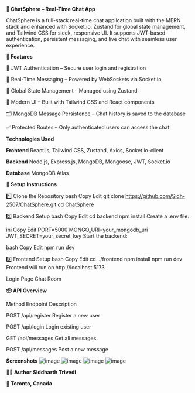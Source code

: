 **💬 ChatSphere – Real-Time Chat App**

  ChatSphere is a full-stack real-time chat application built with the MERN stack and enhanced with Socket.io, Zustand for global state management, and Tailwind CSS for sleek, responsive UI. It supports JWT-based   authentication, persistent messaging, and live chat with seamless user experience.

**🚀 Features**

  🔐 JWT Authentication – Secure user login and registration
  
  💬 Real-Time Messaging – Powered by WebSockets via Socket.io
  
  🧠 Global State Management – Managed using Zustand
  
  🎨 Modern UI – Built with Tailwind CSS and React components
  
  🗂️ MongoDB Message Persistence – Chat history is saved to the database
  
  ✅ Protected Routes – Only authenticated users can access the chat
  
	
**Technologies Used**

  
  **Frontend**	React.js, Tailwind CSS, Zustand, Axios, Socket.io-client
  
  **Backend**	Node.js, Express.js, MongoDB, Mongoose, JWT, Socket.io
  
  **Database**	MongoDB Atlas
  
**🧪 Setup Instructions**
  
  1️⃣ Clone the Repository
  bash
  Copy
  Edit
  git clone https://github.com/Sidh-2507/ChatSphere.git
  cd ChatSphere
  
  2️⃣ Backend Setup
  bash
  Copy
  Edit
  cd backend
  npm install
  Create a .env file:
  
  ini
  Copy
  Edit
  PORT=5000
  MONGO_URI=your_mongodb_uri
  JWT_SECRET=your_secret_key
  Start the backend:
  
  bash
  Copy
  Edit
  npm run dev
  
  3️⃣ Frontend Setup
  bash
  Copy
  Edit
  cd ../frontend
  npm install
  npm run dev
  Frontend will run on http://localhost:5173
  
  
  Login Page	Chat Room
  
  **📦 API Overview**
  
  Method	Endpoint	Description
  
  POST	/api/register	Register a new user
  
  POST	/api/login	Login existing user
  
  GET	/api/messages	Get all messages
  
  POST	/api/messages	Post a new message

**Screenshots**
![image](https://github.com/user-attachments/assets/a481d6a6-781f-47c5-9930-e5bc7bb5334f)
![image](https://github.com/user-attachments/assets/52b6a2a8-eb10-4759-b29d-1b8277d2d5ec)
![image](https://github.com/user-attachments/assets/5dcbd4a6-3540-4fbd-b4a4-cbb2a7a764c8)
![image](https://github.com/user-attachments/assets/540cc536-aab8-4f15-80b2-f397c03f0917)



  
  **🧑‍💻 Author**
    **Siddharth Trivedi**
  
  **📍 Toronto, Canada**
